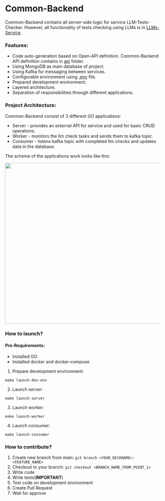 # Common-Backend

Common-Backend contains all server-side logic for service LLM-Tests-Checker.
However, all functionality of tests checking using LLMs is in [LLMs-Service](https://github.com/LLM-Tests-Checker/LLMs-Service).


### Features:

* Code auto-generation based on Open-API definition. Common-Backend API definition contains in [api](./api) folder.
* Using MongoDB as main database of project.
* Using Kafka for messaging between services.
* Configurable environment using [.env](./.env) file.
* Prepared development environment.
* Layered architecture.
* Separation of responsibilities through different applications.

### Project Architecture:

Common-Backend consist of 3 different _GO_ applications:

* Server - provides an external API for service and used for basic CRUD operations.
* Worker - monitors the llm check tasks and sends them to kafka topic.
* Consumer - listens kafka topic with completed llm checks and updates data in the database.

The scheme of the applications work looks like this:

<img src='./images/LLM-Tests-Checker-С3-Architecture.jpg' width='624' height='524'>

### How to launch?

#### Pre-Requirements:
* Installed GO
* Installed docker and docker-compose

1. Prepare development environment:
```shell
make launch-dev-env
```
2. Launch server:
```shell
make launch-server
```
3. Launch worker:
```shell
make launch-worker
```
4. Launch consumer:
```shell
make launch-consumer
```

### How to contribute?
1. Create new branch from main: `git branch <YOUR_NICKNAME>:<FEATURE_NAME>`
2. Checkout to your branch: `git checkout <BRANCH_NAME_FROM_POINT_1>`
3. Write code
4. Write tests(__IMPORTANT__)
5. Test code on development environment
6. Create Pull Request
7. Wait for approve